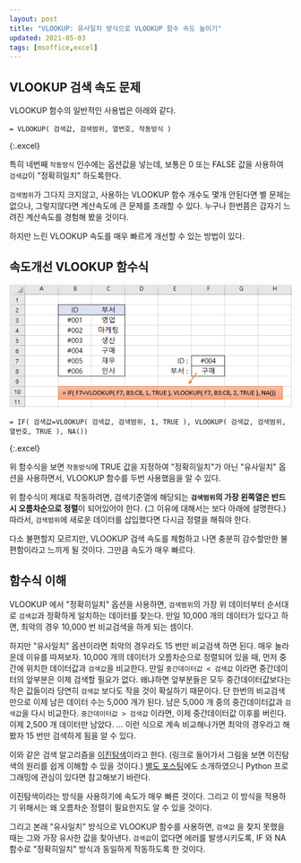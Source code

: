 ```yaml
---
layout: post
title: "VLOOKUP: 유사일치 방식으로 VLOOKUP 함수 속도 높이기"
updated: 2021-05-03
tags: [msoffice,excel]
---
```


## VLOOKUP 검색 속도 문제

VLOOKUP 함수의 일반적인 사용법은 아래와 같다.

```excel
= VLOOKUP( 검색값, 검색범위, 열번호, 작동방식 )
```
{:.excel}

특히 네번째 `작동방식` 인수에는 옵션값을 넣는데, 보통은 0 또는 FALSE 값을 사용하여 `검색값`이 "정확히일치" 하도록한다.

`검색범위`가 그다지 크지않고, 사용하는 VLOOKUP 함수 개수도 몇개 안된다면 별 문제는 없으나, 그렇지않다면 계산속도에 큰 문제를 초래할 수 있다. 누구나 한번쯤은 갑자기 느려진 계산속도를 경험해 봤을 것이다.

하지만 느린 VLOOKUP 속도를 매우 빠르게 개선할 수 있는 방법이 있다.

## 속도개선 VLOOKUP 함수식

![그림00](/img/msoffice/msoffice-0002.png)

```excel
= IF( 검색값=VLOOKUP( 검색값, 검색범위, 1, TRUE ), VLOOKUP( 검색값, 검색범위, 열번호, TRUE ), NA())
```
{:.excel}

위 함수식을 보면 `작동방식`에 TRUE 값을 지정하여 "정확히일치"가 아닌 "유사일치" 옵션을 사용하면서, VLOOKUP 함수를 두번 사용했음을 알 수 있다.

위 함수식이 제대로 작동하려면, 검색기준열에 해당되는 **`검색범위`의 가장 왼쪽열은 반드시 오름차순으로 정렬**이 되어있어야 한다. (그 이유에 대해서는 보다 아래에 설명한다.) 따라서, `검색범위`에 새로운 데이터를 삽입했다면 다시금 정렬을 해줘야 한다.

다소 불편할지 모르지만, VLOOKUP 검색 속도를 체험하고 나면 충분히 감수할만한 불편함이라고 느끼게 될 것이다. 그만큼 속도가 매우 빠르다.

## 함수식 이해

VLOOKUP 에서 "정확히일치" 옵션을 사용하면, `검색범위`의 가장 위 데이터부터 순서대로 `검색값`과 정확하게 일치하는 데이터를 찾는다. 만일 10,000 개의 데이터가 있다고 하면, 최악의 경우 10,000 번 비교검색을 하게 되는 셈이다.

하지만 "유사일치" 옵션이라면 최악의 경우라도 15 번만 비교검색 하면 된다. 매우 놀라운데 이유를 따져보자. 10,000 개의 데이터가 오름차순으로 정렬되어 있을 때, 먼저 중간에 위치한 데이터값과 `검색값`을 비교한다. 만일 `중간데이터값 < 검색값` 이라면 중간데이터의 앞부분은 이제 검색할 필요가 없다. 왜냐하면 앞부분들은 모두 중간데이터값보다는 작은 값들이라 당연히 `검색값` 보다도 작을 것이 확실하기 때문이다. 단 한번의 비교검색 만으로 이제 남은 데이터 수는 5,000 개가 된다. 남은 5,000 개 중의 중간데이터값과 `검색값`을 다시 비교한다. `중간데이터값 > 검색값` 이라면, 이제 중간데이터값 이후를 버린다. 이제 2,500 개 데이터만 남았다. ... 이런 식으로 계속 비교해나가면 최악의 경우라고 해봤자 15 번만 검색하게 됨을 알 수 있다.

이와 같은 검색 알고리즘을 [이진탐색](https://namu.wiki/w/%EC%9D%B4%EC%A7%84%20%ED%83%90%EC%83%89)이라고 한다. (링크로 들어가서 그림을 보면 이진탐색의 원리를 쉽게 이해할 수 있을 것이다.) [별도 포스팅](/post/binary-search)에도 소개하였으니 Python 프로그래밍에 관심이 있다면 참고해보기 바란다.

이진탐색이라는 방식을 사용하기에 속도가 매우 빠른 것이다. 그리고 이 방식을 적용하기 위해서는 왜 오름차순 정렬이 필요한지도 알 수 있을 것이다.

그리고 본래 "유사일치" 방식으로 VLOOKUP 함수를 사용하면, `검색값` 을 찾지 못했을 때는 그와 가장 유사한 값을 찾아낸다. `검색값`이 없다면 에러를 발생시키도록, IF 와 NA 함수로 "정확히일치" 방식과 동일하게 작동하도록 한 것이다.